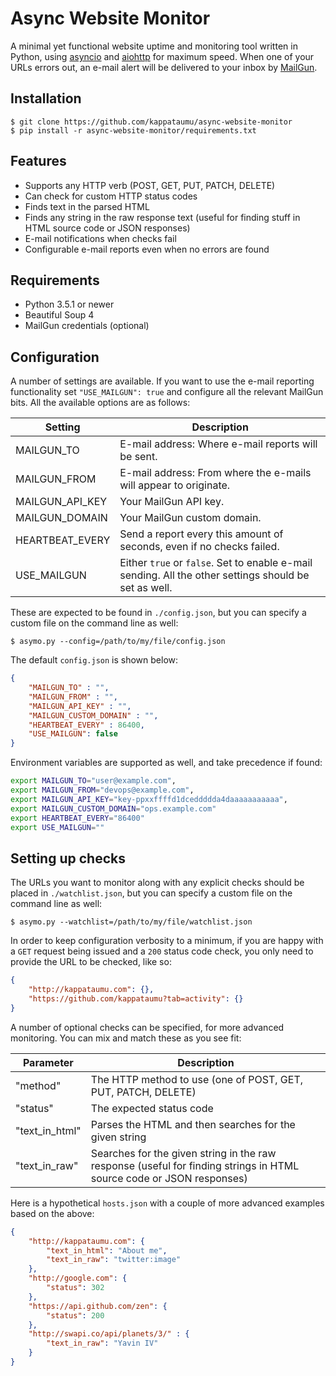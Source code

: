 # Async Website Monitor
A minimal yet functional website uptime and monitoring tool written in Python, using [asyncio](https://docs.python.org/3/library/asyncio.html) and [aiohttp](https://github.com/KeepSafe/aiohttp) for maximum speed. When one of your URLs errors out, an e-mail alert will be delivered to your inbox by [MailGun](https://www.mailgun.com/).

## Installation

```
$ git clone https://github.com/kappataumu/async-website-monitor
$ pip install -r async-website-monitor/requirements.txt
```


## Features
* Supports any HTTP verb (POST, GET, PUT, PATCH, DELETE)
* Can check for custom HTTP status codes
* Finds text in the parsed HTML
* Finds any string in the raw response text (useful for finding stuff in HTML source code or JSON responses)
* E-mail notifications when checks fail
* Configurable e-mail reports even when no errors are found


## Requirements
* Python 3.5.1 or newer
* Beautiful Soup 4
* MailGun credentials (optional)


## Configuration

A number of settings are available. If you want to use the e-mail reporting functionality set `"USE_MAILGUN": true` and configure all the relevant MailGun bits. All the available options are as follows:


| Setting | Description
| --- | ---|
| MAILGUN_TO | E-mail address: Where e-mail reports will be sent. |
| MAILGUN_FROM | E-mail address: From where the e-mails will appear to originate.  |
| MAILGUN_API_KEY | Your MailGun API key. |
| MAILGUN_DOMAIN | Your MailGun custom domain. |
| HEARTBEAT_EVERY | Send a report every this amount of seconds, even if no checks failed. |
| USE_MAILGUN | Either `true` or `false`. Set to enable e-mail sending. All the other settings should be set as well. |

These are expected to be found in `./config.json`, but you can specify a custom file on the command line as well:

`$ asymo.py --config=/path/to/my/file/config.json`

The default `config.json` is shown below:

```json
{
    "MAILGUN_TO" : "",
    "MAILGUN_FROM" : "",
    "MAILGUN_API_KEY" : "",
    "MAILGUN_CUSTOM_DOMAIN" : "",
    "HEARTBEAT_EVERY" : 86400,
    "USE_MAILGUN": false
}
```

Environment variables are supported as well, and take precedence if found:

```bash
export MAILGUN_TO="user@example.com",
export MAILGUN_FROM="devops@example.com",
export MAILGUN_API_KEY="key-ppxxffffd1dceddddda4daaaaaaaaaaa",
export MAILGUN_CUSTOM_DOMAIN="ops.example.com"
export HEARTBEAT_EVERY="86400"
export USE_MAILGUN=""
```


## Setting up checks

The URLs you want to monitor along with any explicit checks should be placed in `./watchlist.json`, but you can specify a custom file on the command line as well:

`$ asymo.py --watchlist=/path/to/my/file/watchlist.json`

In order to keep configuration verbosity to a minimum, if you are happy with a `GET` request being issued and a `200` status code check, you only need to provide the URL to be checked, like so:

```json
{
    "http://kappataumu.com": {},
    "https://github.com/kappataumu?tab=activity": {}
}
```

A number of optional checks can be specified, for more advanced monitoring. You can mix and match these as you see fit:


| Parameter | Description |
| --------- | ----------- |
| "method" | The HTTP method to use (one of POST, GET, PUT, PATCH, DELETE) |
| "status" | The expected status code |
| "text_in_html" | Parses the HTML and then searches for the given string |
| "text_in_raw" | Searches for the given string in the raw response (useful for finding strings in HTML source code or JSON responses) |



Here is a hypothetical `hosts.json` with a couple of more advanced examples based on the above:

```json
{
    "http://kappataumu.com": {
        "text_in_html": "About me",
        "text_in_raw": "twitter:image"
    },
    "http://google.com": {
        "status": 302
    },
    "https://api.github.com/zen": {
        "status": 200
    },
    "http://swapi.co/api/planets/3/" : {
        "text_in_raw": "Yavin IV"
    }
}
```
